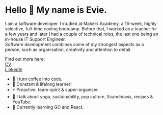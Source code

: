 # Hello 👋 My name is Evie. 

I am a software developer. I studied at Makers Academy, a 16-week, highly selective, full-time coding bootcamp. Before that, I worked as a teacher for a few years and later I had a couple of technical roles, the last one being an in-house IT Support Engineer.  
Software development combines some of my strongest aspects as a person, such as organisation, creativity and attention to detail.  

Find out more here:  
[CV](https://github.com/EviePalaiochorinou/CV)  
[LinkedIn](https://www.linkedin.com/in/evie-palaiochorinou/)


- 👾 I turn coffee into code. 
- 🧠 Constant & lifelong learner!
- ⚡️ Proactive, team-spirit & super-organiser.
- 🍄 I talk about yoga, sustainability, pop culture, Scandinavia, recipes & YouTube.
- 🌱 Currently learning GO and React.
